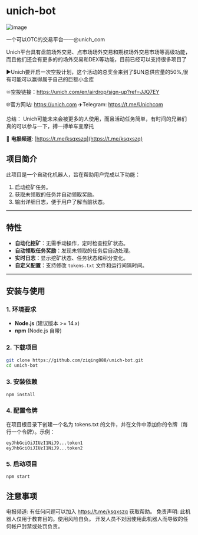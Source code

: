 # unich-bot
![image](https://github.com/user-attachments/assets/3bd8451b-d278-4434-b635-a979777898bf)

一个可以OTC的交易平台——@unich_com


Unich平台具有盘前场外交易、点市场场外交易和期权场外交易市场等高级功能，而且他们还会有更多的的场外交易和DEX等功能，目前已经可以支持很多项目了

▶️Unich要开启一次空投计划，这个活动的总奖金来到了$UN总供应量的50%,很有可能可以赢得属于自己的巨额小金库

♾空投链接：https://unich.com/en/airdrop/sign-up?ref=JJQ7EY


🌐官方网站: https://unich.com 
✈️Telegram: https://t.me/Unichcom

总结：
Unich可能未来会被更多的人使用，而且活动任务简单，有时间的兄弟们真的可以参与一下，搏一搏单车变摩托

📢 **电报频道**: [https://t.me/ksqxszq](https://t.me/ksqxszq)

## 项目简介
此项目是一个自动化机器人，旨在帮助用户完成以下功能：
1. 启动挖矿任务。
2. 获取未领取的任务并自动领取奖励。
3. 输出详细日志，便于用户了解当前状态。

---

## 特性
- **自动化挖矿**：无需手动操作，定时检查挖矿状态。
- **自动领取任务奖励**：发现未领取的任务后自动处理。
- **实时日志**：显示挖矿状态、任务状态和积分变化。
- **自定义配置**：支持修改 `tokens.txt` 文件和运行间隔时间。

---

## 安装与使用

### 1. 环境要求
- **Node.js** (建议版本 >= 14.x)
- **npm** (Node.js 自带)

### 2. 下载项目
```bash
git clone https://github.com/ziqing888/unich-bot.git
cd unich-bot
```
### 3. 安装依赖
```
npm install
```
### 4. 配置令牌
在项目根目录下创建一个名为 tokens.txt 的文件，并在文件中添加你的令牌（每行一个令牌）。示例：
```
eyJhbGciOiJIUzI1NiJ9...token1
eyJhbGciOiJIUzI1NiJ9...token2
```

### 5. 启动项目
```
npm start
```
## 注意事项
电报频道: 有任何问题可以加入 https://t.me/ksqxszq 获取帮助。
免责声明: 此机器人仅用于教育目的。使用风险自负。 开发人员不对因使用此机器人而导致的任何帐户封禁或处罚负责。
